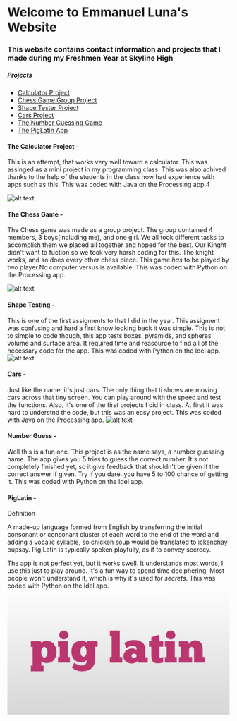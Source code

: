 # Welcome to Emmanuel Luna's Website

### This website contains contact information and projects that I made during my Freshmen Year at Skyline High

##### Projects

- [Calculator Project](https://github.com/Elun4705/CalculatorCode)
- [Chess Game Group Project](https://github.com/The-tiny-asian/chess)
- [Shape Tester Project](https://github.com/Elun4705/ShapeTester)
- [Cars Project](https://github.com/Elun4705/Cars)
- [The Number Guessing Game](https://github.com/Elun4705/Number-Game)
- [The PigLatin App](https://github.com/Elun4705/PigLatin-/blob/master/README.md)

#### The Calculator Project -
This is an attempt, that works very well toward a  calculator. This was assinged as a mini project in my programming class. This was also achived thanks to the help of the students in the class how had experience with apps such as this. This was coded with Java on the Processing app.4

![alt text](https://github.com/Elun4705/Programing-1-Portfolio/blob/master/Calc.jpg?raw=true)

#### The Chess Game -
The Chess game was made as a group project. The group contained 4 members, 3 boys(including me), and one girl. We all took different tasks to accomplish them we placed all together and hoped for the best. Our Kinght didn't want to fuction so we took very harsh coding for this. The knight works, and so does every other chess piece. This game _has_ to be played by two player.No computer versus is available. This was coded with Python on the Processing app.

![alt text](https://github.com/Elun4705/Programing-1-Portfolio/raw/master/ChessRunning.png)

#### Shape Testing -
This is one of the first assigments to that I did in the year. This assigment was confusing and hard a first know looking back it was simple. This is not to simple to code though, this app tests boxes, pyramids, and spheres volume and surface area. It required time and reasource to find all of the necessary code for the app. This was coded with Python on the Idel app.
![alt text](https://github.com/Elun4705/Programing-1-Portfolio/raw/master/geometric-shapes-icon-1.png)
#### Cars -
Just like the name, it's just cars. The only thing that ti shows are moving cars across that tiny screen. You can play around with the speed and test the functions. Also, it's one of the first projects I did in class. At first it was hard to understnd the code, but this was an easy project. This was coded with Java on the Processing app.
![alt text](https://github.com/Elun4705/Programing-1-Portfolio/blob/master/screensaverpic.png)
#### Number Guess -
Well this is a fun one. This project is as the name says, a number guessing name. The app gives you 5 tries to guess the correct number. It's not completely finished yet, so it give feedback that shouldn't be given if the correct answer if given. Try  if you dare. you have 5 to 100 chance of getting it. This was coded with Python on the Idel app.
#### PigLatin -
Definition

A made-up language formed from English by transferring the initial consonant or consonant cluster of each word to the end of the word and adding a vocalic syllable, so chicken soup would be translated to ickenchay oupsay. Pig Latin is typically spoken playfully, as if to convey secrecy.

The app is not perfect yet, but it works swell. It understands most words, I use this just to play around. It's a fun way to spend time deciphering. Most people won't understand it, which is why it's used for _secrets_. This was coded with Python on the Idel app.
![alt text](https://github.com/Elun4705/PigLatin-/blob/master/maxresdefault.jpg)
